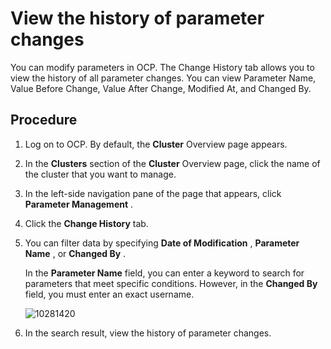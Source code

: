 # View the history of parameter changes

You can modify parameters in OCP. The Change History tab allows you to view the history of all parameter changes. You can view Parameter Name, Value Before Change, Value After Change, Modified At, and Changed By.

## Procedure

1. Log on to OCP. By default, the **Cluster** Overview page appears.

2. In the **Clusters** section of the **Cluster** Overview page, click the name of the cluster that you want to manage.

3. In the left-side navigation pane of the page that appears, click **Parameter Management** .

4. Click the **Change History** tab.

5. You can filter data by specifying **Date of Modification** , **Parameter Name** , or **Changed By** .

   In the **Parameter Name** field, you can enter a keyword to search for parameters that meet specific conditions. However, in the **Changed By** field, you must enter an exact username.

   ![10281420](https://help-static-aliyun-doc.aliyuncs.com/assets/img/en-US/4234377361/p345320.png)

6. In the search result, view the history of parameter changes.
